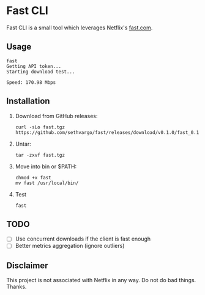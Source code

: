 # Fast CLI
Fast CLI is a small tool which leverages Netflix's [fast.com](https://fast.com).

## Usage
```shell
fast
Getting API token...
Starting download test...

Speed: 170.98 Mbps
```

## Installation
1. Download from GitHub releases:

    ```shell
    curl -sLo fast.tgz https://github.com/sethvargo/fast/releases/download/v0.1.0/fast_0.1.0_darwin_amd64.zip
    ```

1. Untar:

    ```shell
    tar -zxvf fast.tgz
    ```

1. Move into bin or $PATH:

    ```shell
    chmod +x fast
    mv fast /usr/local/bin/
    ```

1. Test

    ```shell
    fast
    ```

## TODO
- [ ] Use concurrent downloads if the client is fast enough
- [ ] Better metrics aggregation (ignore outliers)

## Disclaimer

This project is not associated with Netflix in any way. Do not do bad things.
Thanks.
